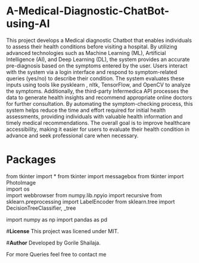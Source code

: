 # A-Medical-Diagnostic-ChatBot-using-AI

This project develops a Medical diagnostic Chatbot that enables individuals to assess their health conditions before visiting a hospital. By utilizing advanced technologies such as Machine Learning (ML), Artificial Intelligence (AI), and Deep Learning (DL), the system provides an accurate pre-diagnosis based on the symptoms entered by the user.
Users interact with the system via a login interface and respond to symptom-related queries (yes/no) to describe their condition. The system evaluates these inputs using tools like pysklearn , nltk, TensorFlow, and OpenCV to analyze the symptoms. Additionally, the third-party Infermedica API processes the data to generate health insights and recommend appropriate online doctors for further consultation.
By automating the symptom-checking process, this system helps reduce the time and effort required for initial health assessments, providing individuals with valuable health information and timely medical recommendations. The overall goal is to improve healthcare accessibility, making it easier for users to evaluate their health condition in advance and seek professional care when necessary.

# Packages

from tkinter import *
from tkinter import messagebox
from tkinter import PhotoImage                         
import os            
import webbrowser
from numpy.lib.npyio import recursive
from sklearn.preprocessing import LabelEncoder
from sklearn.tree import DecisionTreeClassifier, _tree

import numpy as np
import pandas as pd

#**License**
This project was licened under MIT.

#**Author**
Developed by Gorile Shailaja.


For more Queries feel free to contact me 
